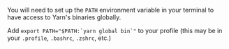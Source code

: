 You will need to set up the `PATH` environment variable in your terminal to have access to Yarn's binaries globally.

Add ``export PATH="$PATH:`yarn global bin`"`` to your profile (this may be in your `.profile`, `.bashrc`, `.zshrc`, etc.)